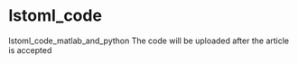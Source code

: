 # lstoml_code
lstoml_code_matlab_and_python
The code will be uploaded after the article is accepted
